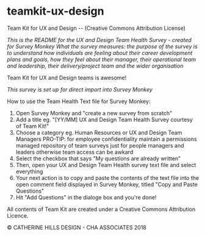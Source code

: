 # teamkit-ux-design
Team Kit for UX and Design -- (Creative Commons Attribution License)

*This is the README for the UX and Design Team Health Survey - created for Survey Monkey*
*What the survey measures: the purpose of the survey is to understand how individuals are feeling about their career development plans and goals, how they feel about their manager, their operational team and leadership, their delivery/project team and the wider organisation*

Team Kit for UX and Design teams is awesome!

*This survey is set up for direct import into Survey Monkey*

How to use the Team Health Text file for Survey Monkey:
1)  Open Survey Monkey and "create a new survey from scratch"
2)  Add a title eg. "[YY/MM] UX and Design Team Health Survey courtesy of Team Kit!"
3)  Choose a category eg. Human Resources or UX and Design Team Managers 
    PRO-TIP: for employee confidentiality maintain a permissions managed repository of team surveys just for people managers       and leaders otherwise team access can be awkard
4)  Select the checkbox that says "My questions are already written"
5)  Then, open your UX and Design Team Health survey text file and select everything
6)  Your next action is to copy and paste the contents of the text file into the open comment field displayed in Survey           Monkey, titled "Copy and Paste Questions" 
7)  Hit "Add Questions" in the dialoge box and you're done!


All contents of Team Kit are created under a Creative Commons Attribution Licence.

© CATHERINE HILLS DESIGN - CHA ASSOCIATES 2018
